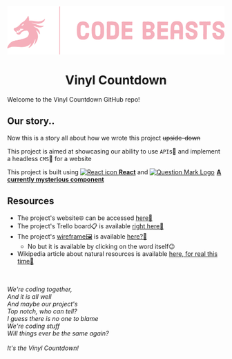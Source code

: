 ![](https://raw.githubusercontent.com/Mochibunn/hackerNews/main/public/codebeasts.png)

<h1 align="center">Vinyl Countdown</h1>
Welcome to the Vinyl Countdown GitHub repo!
</br>

## Our story..
Now this is a story all about how we wrote this project ~~upside-down~~
</br>

This project is aimed at showcasing our ability to use `API`s📜 and implement a headless `CMS`🧠 for a website

This project is built using <a href="https://react.dev/"><img src="https://upload.wikimedia.org/wikipedia/commons/a/a7/React-icon.svg" alt="React icon" height="16px"/> **React**</a> and <a href="https://www.youtube.com/watch?v=FvOpPeKSf_4"><img src="https://svgur.com/i/9YV.svg" alt="Question Mark Logo" height="16px" style="margin-right:1%"/>**A currently mysterious component**</a>
</br>

## Resources
- The project's website🌐 can be accessed [here🔗](https://www.youtube.com/watch?v=tvkxupwbFLk)
- The project's Trello board📋 is available [right here🔗](https://trello.com/b/Kk2NCBZz/music-shop)
- The project's [wireframe🖼️](https://placehold.co/600x400?text=Under+Construction) is available <a href="#">here?🔗</a>
  - No but it is available by clicking on the word itself😉
- Wikipedia article about natural resources is available [here, for real this time🔗](https://en.wikipedia.org/wiki/Natural_resource)
</br>
</br>

<i>
We're coding together,</br>
And it is all well</br>
And maybe our project's</br>
Top notch, who can tell?</br>
I guess there is no one to blame</br>
We're coding stuff</br>
Will things ever be the same again?</br>
</br>
It's the Vinyl Countdown!
</i>
